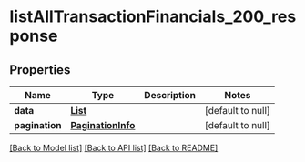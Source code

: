 # listAllTransactionFinancials_200_response
## Properties

| Name | Type | Description | Notes |
|------------ | ------------- | ------------- | -------------|
| **data** | [**List**](ClaimTransactionFinancial.md) |  | [default to null] |
| **pagination** | [**PaginationInfo**](PaginationInfo.md) |  | [default to null] |

[[Back to Model list]](../README.md#documentation-for-models) [[Back to API list]](../README.md#documentation-for-api-endpoints) [[Back to README]](../README.md)

